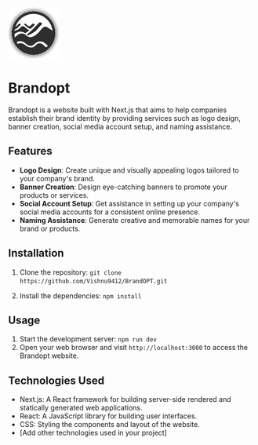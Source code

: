 ![Brandopt Logo](/public/LOGO.svg)
# Brandopt 



Brandopt is a website built with Next.js that aims to help companies establish their brand identity by providing services such as logo design, banner creation, social media account setup, and naming assistance.

## Features

- **Logo Design**: Create unique and visually appealing logos tailored to your company's brand.
- **Banner Creation**: Design eye-catching banners to promote your products or services.
- **Social Account Setup**: Get assistance in setting up your company's social media accounts for a consistent online presence.
- **Naming Assistance**: Generate creative and memorable names for your brand or products.

## Installation

1. Clone the repository:
```git clone https://github.com/Vishnu9412/BrandOPT.git```

2. Install the dependencies:
```npm install```

## Usage

1. Start the development server: ```npm run dev```
2. Open your web browser and visit `http://localhost:3000` to access the Brandopt website.

## Technologies Used

- Next.js: A React framework for building server-side rendered and statically generated web applications.
- React: A JavaScript library for building user interfaces.
- CSS: Styling the components and layout of the website.
- [Add other technologies used in your project]
